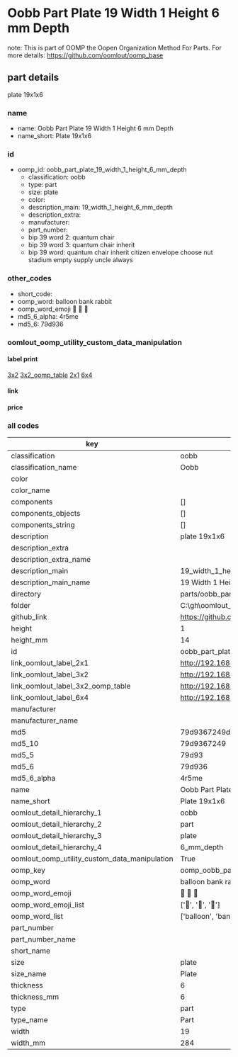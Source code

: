# Oobb Part Plate 19 Width 1 Height 6 mm Depth  

note: This is part of OOMP the Oopen Organization Method For Parts. For more details: https://github.com/oomlout/oomp_base

##  part details
  



plate 19x1x6



### name
* name: Oobb Part Plate 19 Width 1 Height 6 mm Depth
* name_short: Plate 19x1x6 
### id
* oomp_id: oobb_part_plate_19_width_1_height_6_mm_depth
  * classification: oobb
  * type: part
  * size: plate
  * color: 
  * description_main: 19_width_1_height_6_mm_depth
  * description_extra: 
  * manufacturer: 
  * part_number: 
  * bip 39 word 2: quantum chair
  * bip 39 word 3: quantum chair inherit
  * bip 39 word: quantum chair inherit citizen envelope choose nut stadium empty supply uncle always

### other_codes
* short_code: 
* oomp_word: balloon bank rabbit
* oomp_word_emoji :balloon: :bank: :rabbit:
* md5_6_alpha: 4r5me
* md5_6: 79d936






### oomlout_oomp_utility_custom_data_manipulation
#### label print
[3x2](http://192.168.1.245:1112/?label=oomp%204r5me)
[3x2_oomp_table](http://192.168.1.108:1112/?label=oomp%204r5me)
[2x1](http://192.168.1.242:1112/?label=oomp%204r5me)
[6x4](http://192.168.1.55:1112/?label=oomp%204r5me)    

#### link

                              

#### price







### all codes 
| key | value |  
| --- | --- |  
| classification | oobb |  
| classification_name | Oobb |  
| color |  |  
| color_name |  |  
| components | [] |  
| components_objects | [] |  
| components_string | [] |  
| description | plate 19x1x6 |  
| description_extra |  |  
| description_extra_name |  |  
| description_main | 19_width_1_height_6_mm_depth |  
| description_main_name | 19 Width 1 Height 6 mm Depth |  
| directory | parts/oobb_part_plate_19_width_1_height_6_mm_depth |  
| folder | C:\gh\oomlout_oobb_version_4_generated_parts\things\oobb_part_plate_19_width_1_height_6_mm_depth |  
| github_link | https://github.com/oomlout/oomlout_oomp_part_src/tree/main/parts/oobb_part_plate_19_width_1_height_6_mm_depth |  
| height | 1 |  
| height_mm | 14 |  
| id | oobb_part_plate_19_width_1_height_6_mm_depth |  
| link_oomlout_label_2x1 | http://192.168.1.242:1112/?label=oomp%204r5me |  
| link_oomlout_label_3x2 | http://192.168.1.245:1112/?label=oomp%204r5me |  
| link_oomlout_label_3x2_oomp_table | http://192.168.1.108:1112/?label=oomp%204r5me |  
| link_oomlout_label_6x4 | http://192.168.1.55:1112/?label=oomp%204r5me |  
| manufacturer |  |  
| manufacturer_name |  |  
| md5 | 79d9367249d3f2f4a125e294e789757a |  
| md5_10 | 79d9367249 |  
| md5_5 | 79d93 |  
| md5_6 | 79d936 |  
| md5_6_alpha | 4r5me |  
| name | Oobb Part Plate 19 Width 1 Height 6 mm Depth |  
| name_short | Plate 19x1x6  |  
| oomlout_detail_hierarchy_1 | oobb |  
| oomlout_detail_hierarchy_2 | part |  
| oomlout_detail_hierarchy_3 | plate |  
| oomlout_detail_hierarchy_4 | 6_mm_depth |  
| oomlout_oomp_utility_custom_data_manipulation | True |  
| oomp_key | oomp_oobb_part_plate_19_width_1_height_6_mm_depth |  
| oomp_word | balloon bank rabbit |  
| oomp_word_emoji | :balloon: :bank: :rabbit: |  
| oomp_word_emoji_list | [':balloon:', ':bank:', ':rabbit:'] |  
| oomp_word_list | ['balloon', 'bank', 'rabbit'] |  
| part_number |  |  
| part_number_name |  |  
| short_name |  |  
| size | plate |  
| size_name | Plate |  
| thickness | 6 |  
| thickness_mm | 6 |  
| type | part |  
| type_name | Part |  
| width | 19 |  
| width_mm | 284 |  
